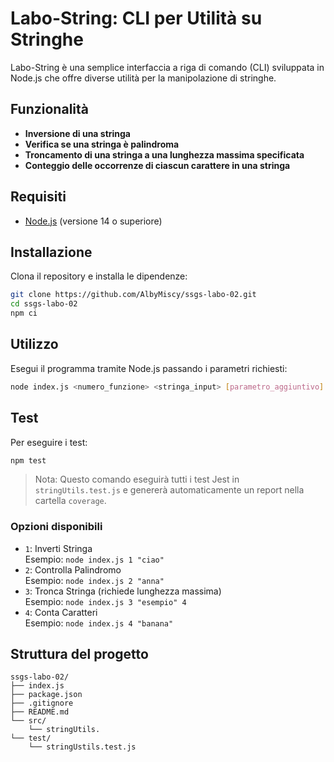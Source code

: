 # Labo-String: CLI per Utilità su Stringhe

Labo-String è una semplice interfaccia a riga di comando (CLI) sviluppata in Node.js che offre diverse utilità per la manipolazione di stringhe.

## Funzionalità

- **Inversione di una stringa**
- **Verifica se una stringa è palindroma**
- **Troncamento di una stringa a una lunghezza massima specificata**
- **Conteggio delle occorrenze di ciascun carattere in una stringa**

## Requisiti

- [Node.js](https://nodejs.org/) (versione 14 o superiore)

## Installazione

Clona il repository e installa le dipendenze:

```bash
git clone https://github.com/AlbyMiscy/ssgs-labo-02.git
cd ssgs-labo-02
npm ci
```

## Utilizzo

Esegui il programma tramite Node.js passando i parametri richiesti:

```bash
node index.js <numero_funzione> <stringa_input> [parametro_aggiuntivo]
```

## Test 

Per eseguire i test:

```bash
npm test
```
> Nota: Questo comando eseguirà tutti i test Jest in `stringUtils.test.js` e genererà automaticamente un report nella cartella `coverage`. 

### Opzioni disponibili

- `1`: Inverti Stringa  
  Esempio: `node index.js 1 "ciao"`
- `2`: Controlla Palindromo  
  Esempio: `node index.js 2 "anna"`
- `3`: Tronca Stringa (richiede lunghezza massima)  
  Esempio: `node index.js 3 "esempio" 4`
- `4`: Conta Caratteri  
  Esempio: `node index.js 4 "banana"`

## Struttura del progetto

```
ssgs-labo-02/
├── index.js
├── package.json
├── .gitignore
├── README.md
└── src/
    └── stringUtils.
└── test/
    └── stringUstils.test.js
```